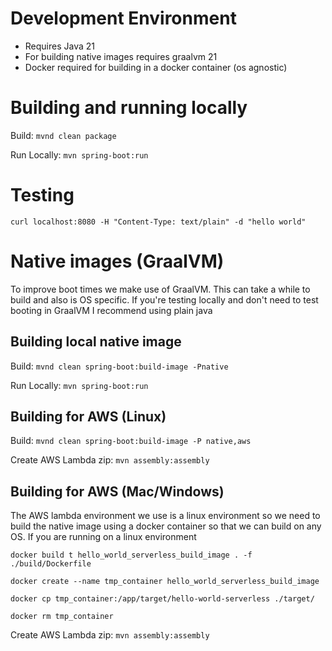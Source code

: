 
# Development Environment

- Requires Java 21
- For building native images requires graalvm 21
- Docker required for building in a docker container (os agnostic)

# Building and running locally
Build: `mvnd clean package`

Run Locally: `mvn spring-boot:run`

# Testing

`curl localhost:8080 -H "Content-Type: text/plain" -d "hello world"`

# Native images (GraalVM)
To improve boot times we make use of GraalVM. This can take a while to build and also is OS specific.
If you're testing locally and don't need to test booting in GraalVM I recommend using plain java

## Building local native image
Build: `mvnd clean spring-boot:build-image -Pnative`

Run Locally: `mvn spring-boot:run`

## Building for AWS (Linux)
Build: `mvnd clean spring-boot:build-image -P native,aws`

Create AWS Lambda zip: `mvn assembly:assembly`

## Building for AWS (Mac/Windows)
The AWS lambda environment we use is a linux environment so we need to build the native image using a docker
container so that we can build on any OS. If you are running on a linux environment

`docker build t hello_world_serverless_build_image . -f  ./build/Dockerfile`

`docker create --name tmp_container hello_world_serverless_build_image`

`docker cp tmp_container:/app/target/hello-world-serverless ./target/`

`docker rm tmp_container`

Create AWS Lambda zip: `mvn assembly:assembly`

